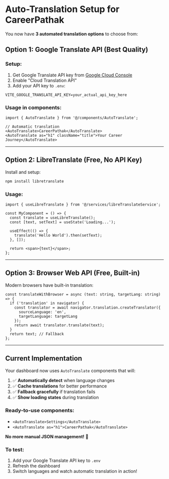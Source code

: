 # Auto-Translation Setup for CareerPathak

You now have **3 automated translation options** to choose from:

## **Option 1: Google Translate API (Best Quality)**

### Setup:
1. Get Google Translate API key from [Google Cloud Console](https://console.cloud.google.com/apis/credentials)
2. Enable "Cloud Translation API" 
3. Add your API key to `.env`:
```
VITE_GOOGLE_TRANSLATE_API_KEY=your_actual_api_key_here
```

### Usage in components:
```tsx
import { AutoTranslate } from '@/components/AutoTranslate';

// Automatic translation
<AutoTranslate>CareerPathak</AutoTranslate>
<AutoTranslate as="h1" className="title">Your Career Journey</AutoTranslate>
```

---

## **Option 2: LibreTranslate (Free, No API Key)**

Install and setup:
```bash
npm install libretranslate
```

### Usage:
```tsx
import { useLibreTranslate } from '@/services/libreTranslateService';

const MyComponent = () => {
  const translate = useLibreTranslate();
  const [text, setText] = useState('Loading...');
  
  useEffect(() => {
    translate('Hello World').then(setText);
  }, []);
  
  return <span>{text}</span>;
};
```

---

## **Option 3: Browser Web API (Free, Built-in)**

Modern browsers have built-in translation:
```tsx
const translateWithBrowser = async (text: string, targetLang: string) => {
  if ('translation' in navigator) {
    const translator = await navigator.translation.createTranslator({
      sourceLanguage: 'en',
      targetLanguage: targetLang
    });
    return await translator.translate(text);
  }
  return text; // Fallback
};
```

---

## **Current Implementation**

Your dashboard now uses `AutoTranslate` components that will:
1. ✅ **Automatically detect** when language changes
2. ✅ **Cache translations** for better performance  
3. ✅ **Fallback gracefully** if translation fails
4. ✅ **Show loading states** during translation

### Ready-to-use components:
- `<AutoTranslate>Settings</AutoTranslate>`
- `<AutoTranslate as="h1">CareerPathak</AutoTranslate>`

**No more manual JSON management!** 🎉

### To test:
1. Add your Google Translate API key to `.env`
2. Refresh the dashboard
3. Switch languages and watch automatic translation in action!